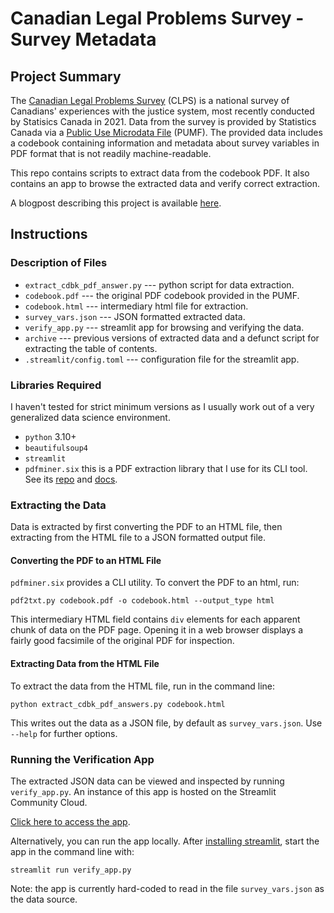 # Canadian Legal Problems Survey - Survey Metadata
## Project Summary
The [Canadian Legal Problems
Survey](https://www.justice.gc.ca/eng/rp-pr/jr/survey-enquete.html)
(CLPS) is a national survey of Canadians'
experiences with the justice system, most recently conducted by Statisics
Canada in 2021.
Data from the survey is provided by Statistics Canada via a [Public Use Microdata
File](https://www150.statcan.gc.ca/n1/pub/35-25-0002/352500022022001-eng.htm) (PUMF).
The provided data includes a codebook containing information and metadata about
 survey variables in PDF format that is not readily machine-readable.

This repo contains scripts to extract data from the codebook PDF.
It also contains an app to browse the extracted data and verify correct
extraction.

A blogpost describing this project is available
[here](https://mixedconclusions.com/blog/clps_survey_vars/).


## Instructions
### Description of Files
- `extract_cdbk_pdf_answer.py` --- python script for data extraction.
- `codebook.pdf` --- the original PDF codebook provided in the PUMF.
- `codebook.html` --- intermediary html file for extraction.
- `survey_vars.json` --- JSON formatted extracted data.
- `verify_app.py` --- streamlit app for browsing and verifying the data.
- `archive` --- previous versions of extracted data and a defunct script for
  extracting the table of contents.
- `.streamlit/config.toml` --- configuration file for the streamlit app.


### Libraries Required
I haven't tested for strict minimum versions as I usually work out of a
very generalized data science environment.
- `python` 3.10+
- `beautifulsoup4`
- `streamlit`
- `pdfminer.six` this is a PDF extraction library that I use for its CLI tool.
  See its [repo](https://github.com/pdfminer/pdfminer.six) and [docs](https://pdfminersix.readthedocs.io/en/latest/).


### Extracting the Data
Data is extracted by first converting the PDF to an HTML file, then extracting
from the HTML file to a JSON formatted output file.
#### Converting the PDF to an HTML File
`pdfminer.six` provides a CLI utility. To convert the PDF to an html, run:
```
pdf2txt.py codebook.pdf -o codebook.html --output_type html
```
This intermediary HTML field contains `div` elements for each apparent chunk of
data on the PDF page. Opening it in a web browser displays a fairly good
facsimile of the original PDF for inspection.

#### Extracting Data from the HTML File
To extract the data from the HTML file, run in the command line:
```
python extract_cdbk_pdf_answers.py codebook.html
```
This writes out the data as a JSON file, by default as `survey_vars.json`. Use
`--help` for further options.



### Running the Verification App
The extracted JSON data can be viewed and inspected by running `verify_app.py`.
An instance of this app is hosted on the
Streamlit Community Cloud.

[Click here to access the app](https://clps-survey-variables.streamlit.app/).

Alternatively, you can run the app locally.
After [installing
streamlit](https://docs.streamlit.io/library/get-started/installation),
start the app in the command line with:
```
streamlit run verify_app.py
```
Note: the app is currently
hard-coded to read in the file `survey_vars.json` as the data source.